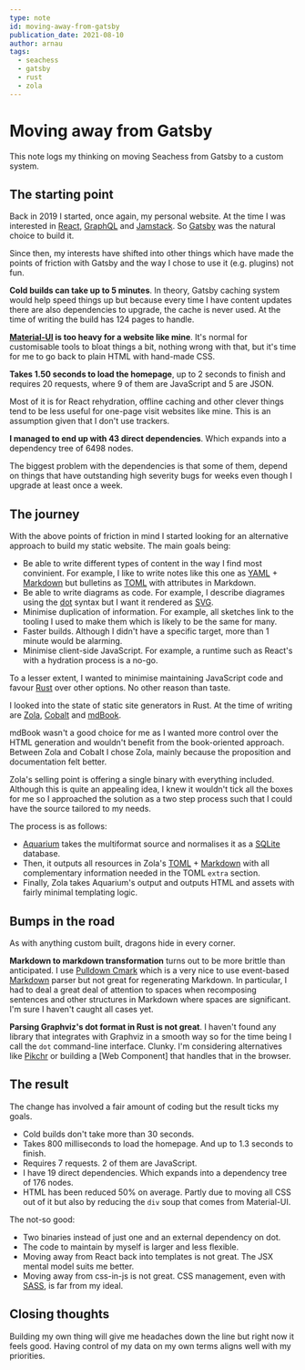 ```yaml
---
type: note
id: moving-away-from-gatsby
publication_date: 2021-08-10
author: arnau
tags:
  - seachess
  - gatsby
  - rust
  - zola
---
```

# Moving away from Gatsby

This note logs my thinking on moving Seachess from Gatsby to a custom system.

<!-- body -->

## The starting point

Back in 2019 I started, once again, my personal website. At the time I was interested in [React], [GraphQL] and [Jamstack]. So [Gatsby] was the natural choice to build it.

Since then, my interests have shifted into other things which have made the points of friction with Gatsby and the way I chose to use it (e.g. plugins) not fun.

**Cold builds can take up to 5 minutes**. In theory, Gatsby caching system would help speed things up but because every time I have content updates there are also dependencies to upgrade, the cache is never used. At the time of writing the build has 124 pages to handle.

**[Material-UI] is too heavy for a website like mine**. It's normal for customisable tools to bloat things a bit, nothing wrong with that, but it's time for me to go back to plain HTML with hand-made CSS.

**Takes 1.50 seconds to load the homepage**, up to 2 seconds to finish and requires 20 requests, where 9 of them are JavaScript and 5 are JSON.

Most of it is for React rehydration, offline caching and other clever things tend to be less useful for one-page visit websites like mine. This is an assumption given that I don't use trackers.

**I managed to end up with 43 direct dependencies**. Which expands into a dependency tree of 6498 nodes.

The biggest problem with the dependencies is that some of them, depend on things that have outstanding high severity bugs for weeks even though I upgrade at least once a week.



## The journey

With the above points of friction in mind I started looking for an alternative approach to build my static website. The main goals being:

- Be able to write different types of content in the way I find most convinient. For example, I like to write notes like this one as [YAML] + [Markdown] but bulletins as [TOML] with attributes in Markdown.
- Be able to write diagrams as code. For example, I describe diagrames using the [dot] syntax but I want it rendered as [SVG].
- Minimise duplication of information. For example, all sketches link to the tooling I used to make them which is likely to be the same for many.
- Faster builds. Although I didn't have a specific target, more than 1 minute would be alarming.
- Minimise client-side JavaScript. For example, a runtime such as React's with a hydration process is a no-go.

To a lesser extent, I wanted to minimise maintaining JavaScript code and favour [Rust] over other options. No other reason than taste.

I looked into the state of static site generators in Rust. At the time of writing are [Zola], [Cobalt] and [mdBook].

mdBook wasn't a good choice for me as I wanted more control over the HTML generation and wouldn't benefit from the book-oriented approach. Between Zola and Cobalt I chose Zola, mainly because the proposition and documentation felt better.

Zola's selling point is offering a single binary with everything included.
Although this is quite an appealing idea, I knew it wouldn't tick all the boxes for me so I approached the solution as a two step process such that I could have the source tailored to my needs.

The process is as follows:

- [Aquarium] takes the multiformat source and normalises it as a [SQLite] database.
- Then, it outputs all resources in Zola's [TOML] + [Markdown] with all complementary information needed in the TOML `extra` section.
- Finally, Zola takes Aquarium's output and outputs HTML and assets with fairly minimal templating logic.


## Bumps in the road

As with anything custom built, dragons hide in every corner.

**Markdown to markdown transformation** turns out to be more brittle than anticipated. I use [Pulldown Cmark] which is a very nice to use event-based [Markdown] parser but not great for regenerating Markdown. In particular, I had to deal a great deal of attention to spaces when recomposing sentences and other structures in Markdown where spaces are significant. I'm sure I haven't caught all cases yet.

**Parsing Graphviz's dot format in Rust is not great**. I haven't found any library that integrates with Graphviz in a smooth way so for the time being I call the `dot` command-line interface. Clunky. I'm considering alternatives like [Pikchr] or building a [Web Component] that handles that in the browser.


## The result

The change has involved a fair amount of coding but the result ticks my goals.

- Cold builds don't take more than 30 seconds.
- Takes 800 milliseconds to load the homepage. And up to 1.3 seconds to finish.
- Requires 7 requests. 2 of them are JavaScript.
- I have 19 direct dependencies. Which expands into a dependency tree of 176 nodes.
- HTML has been reduced 50% on average. Partly due to moving all CSS out of it but also by reducing the `div` soup that comes from Material-UI.


The not-so good:

- Two binaries instead of just one and an external dependency on dot.
- The code to maintain by myself is larger and less flexible.
- Moving away from React back into templates is not great. The JSX mental model suits me better.
- Moving away from css-in-js is not great. CSS management, even with [SASS], is far from my ideal.


## Closing thoughts

Building my own thing will give me headaches down the line but right now it feels good. Having control of my data on my own terms aligns well with my priorities.



[Aquarium]: /projects/aquarium
[Cobalt]: https://cobalt-org.github.io/
[CommonMark]: https://commonmark.org/
[Gatsby]: https://www.gatsbyjs.com/
[GraphQL]: https://graphql.org/
[Jamstack]: https://jamstack.org/
[Markdown]: https://en.wikipedia.org/wiki/Markdown
[Material-UI]: https://material-ui.com/
[Pikchr]: https://pikchr.org/
[Pulldown Cmark]: https://crates.io/crates/pulldown-cmark
[React]: https://reactjs.org/
[Rust]: https://www.rust-lang.org/
[SASS]: https://sass-lang.com/
[SQLite]: https://sqlite.org/index.html
[SVG]: https://en.wikipedia.org/wiki/Scalable_Vector_Graphics
[TOML]: https://toml.io/
[YAML]: https://yaml.org/
[Zola]: https://www.getzola.org/
[dot]: https://en.wikipedia.org/wiki/DOT_(graph_description_language)
[mdBook]: https://github.com/rust-lang/mdBook
